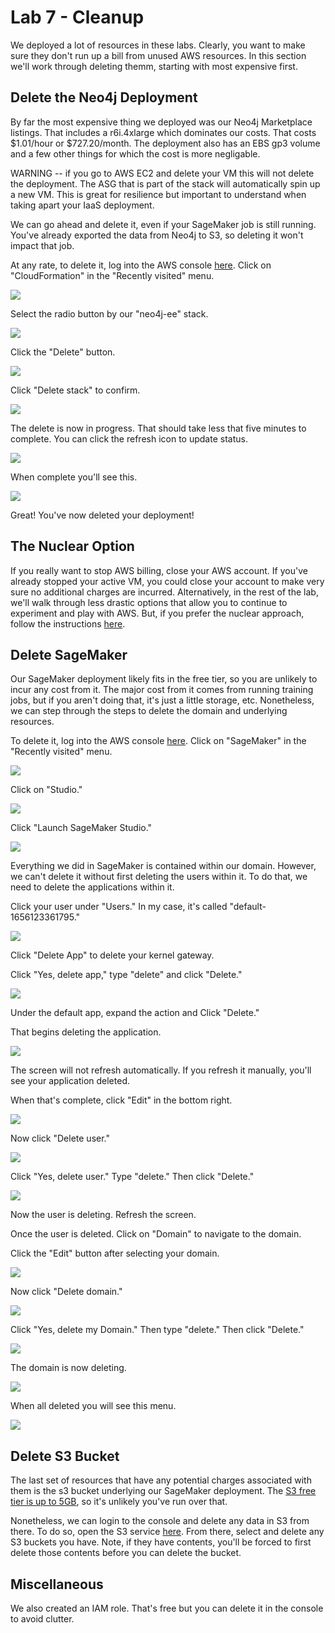 # Lab 7 - Cleanup
We deployed a lot of resources in these labs.  Clearly, you want to make sure they don't run up a bill from unused AWS resources.  In this section we'll work through deleting themm, starting with most expensive first.

## Delete the Neo4j Deployment
By far the most expensive thing we deployed was our Neo4j Marketplace listings.  That includes a r6i.4xlarge which dominates our costs.  That costs $1.01/hour or $727.20/month.  The deployment also has an EBS gp3 volume and a few other things for which the cost is more negligable.

WARNING -- if you go to AWS EC2 and delete your VM this will not delete the deployment.  The ASG that is part of the stack will automatically spin up a new VM.  This is great for resilience but important to understand when taking apart your IaaS deployment.

We can go ahead and delete it, even if your SageMaker job is still running.  You've already exported the data from Neo4j to S3, so deleting it won't impact that job.

At any rate, to delete it, log into the AWS console [here](https://console.aws.amazon.com/).  Click on "CloudFormation" in the "Recently visited" menu.

![](images/01-console.png)

Select the radio button by our "neo4j-ee" stack.

![](images/02-stack.png)

Click the "Delete" button.

![](images/03-stack.png)

Click "Delete stack" to confirm.

![](images/04-stack.png)

The delete is now in progress.  That should take less that five minutes to complete.  You can click the refresh icon to update status.

![](images/05-inprogress.png)

When complete you'll see this.

![](images/06-complete.png)

Great!  You've now deleted your deployment!

## The Nuclear Option
If you really want to stop AWS billing, close your AWS account.  If you've already stopped your active VM, you could close your account to make very sure no additional charges are incurred.  Alternatively, in the rest of the lab, we'll walk through less drastic options that allow you to continue to experiment and play with AWS.  But, if you prefer the nuclear approach, follow the instructions [here](https://aws.amazon.com/premiumsupport/knowledge-center/close-aws-account/).

## Delete SageMaker
Our SageMaker deployment likely fits in the free tier, so you are unlikely to incur any cost from it.  The major cost from it comes from running training jobs, but if you aren't doing that, it's just a little storage, etc.  Nonetheless, we can step through the steps to delete the domain and underlying resources.

To delete it, log into the AWS console [here](https://console.aws.amazon.com/).  Click on "SageMaker" in the "Recently visited" menu.

![](images/07-console.png)

Click on "Studio."

![](images/08-sagemaker.png)

Click "Launch SageMaker Studio."

![](images/09-studio.png)

Everything we did in SageMaker is contained within our domain.  However, we can't delete it without first deleting the users within it.  To do that, we need to delete the applications within it.

Click your user under "Users."  In my case, it's called "default-1656123361795."

![](images/10-studio-v2.png)

Click "Delete App" to delete your kernel gateway.

Click "Yes, delete app," type "delete" and click "Delete."

![](images/12-confirm.png)

Under the default app, expand the action and Click "Delete."

That begins deleting the application.

![](images/16-deleting.png)

The screen will not refresh automatically.  If you refresh it manually, you'll see your application deleted.

When that's complete, click "Edit" in the bottom right.

![](images/17-deleted.png)

Now click "Delete user."

![](images/18-edit.png)

Click "Yes, delete user."  Type "delete."  Then click "Delete."

![](images/19-delete.png)

Now the user is deleting.  Refresh the screen.

Once the user is deleted.  Click on "Domain" to navigate to the domain.

Click the "Edit" button after selecting your domain.

![](images/21-domain-edit.png)

Now click "Delete domain."

![](images/23-domain.png)

Click "Yes, delete my Domain."  Then type "delete."  Then click "Delete."

![](images/24-delete.png)

The domain is now deleting.

![](images/25-deleting-v2.png)

When all deleted you will see this menu.

![](images/26-deleted-v2.png)

## Delete S3 Bucket
The last set of resources that have any potential charges associated with them is the s3 bucket underlying our SageMaker deployment.  The [S3 free tier is up to 5GB](https://aws.amazon.com/pm/serv-s3), so it's unlikely you've run over that.

Nonetheless, we can login to the console and delete any data in S3 from there.  To do so, open the S3 service [here](https://s3.console.aws.amazon.com/s3/buckets).  From there, select and delete any S3 buckets you have.  Note, if they have contents, you'll be forced to first delete those contents before you can delete the bucket.

## Miscellaneous
We also created an IAM role.  That's free but you can delete it in the console to avoid clutter.
